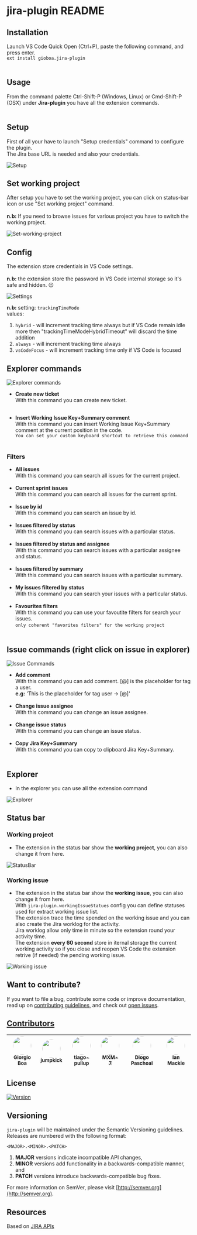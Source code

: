 # jira-plugin README

## Installation

Launch VS Code Quick Open (Ctrl+P), paste the following command, and press enter.<br>
`ext install gioboa.jira-plugin`<br><br>

## Usage

From the command palette Ctrl-Shift-P (Windows, Linux) or Cmd-Shift-P (OSX) under **Jira-plugin** you have all the extension commands.<br><br>

## Setup

First of all your have to launch "Setup credentials" command to configure the plugin.<br>
The Jira base URL is needed and also your credentials.<br>

![Setup](images/readme/setup.gif)

## Set working project

After setup you have to set the working project, you can click on status-bar icon or use "Set working project" command.<br><br>
**n.b:** If you need to browse issues for various project you have to switch the working project.<br>

![Set-working-project](images/readme/set-working-project.gif)

## Config

The extension store credentials in VS Code settings.<br><br>
**n.b:** the extension store the password in VS Code internal storage so it's safe and hidden. :wink: <br>

![Settings](images/readme/settings.png)

**n.b:** setting: `trackingTimeMode` <br>
values:<br>

1.  `hybrid` - will increment tracking time always but if VS Code remain idle more then "trackingTimeModeHybridTimeout" will discard the time addition<br>
1.  `always` - will increment tracking time always <br>
1.  `vsCodeFocus` - will increment tracking time only if VS Code is focused<br>

## Explorer commands

![Explorer commands](images/readme/explorer-commands.png)

- **Create new ticket**<br>
  With this command you can create new ticket.<br><br>

- **Insert Working Issue Key+Summary comment**<br>
  With this command you can insert Working Issue Key+Summary comment at the current position in the code.<br>
  `You can set your custom keyboard shortcut to retrieve this command`<br><br>

### Filters

- **All issues**<br>
  With this command you can search all issues for the current project.<br><br>
- **Current sprint issues**<br>
  With this command you can search all issues for the current sprint.<br><br>
- **Issue by id**<br>
  With this command you can search an issue by id.<br><br>
- **Issues filtered by status**<br>
  With this command you can search issues with a particular status.<br><br>
- **Issues filtered by status and assignee**<br>
  With this command you can search issues with a particular assignee and status.<br><br>
- **Issues filtered by summary**<br>
  With this command you can search issues with a particular summary.<br><br>
- **My issues filtered by status**<br>
  With this command you can search your issues with a particular status.<br><br>
- **Favourites filters**<br>
  With this command you can use your favoutite filters for search your issues.<br>
  `only coherent "favorites filters" for the working project`<br><br>

## Issue commands (right click on issue in explorer)

![Issue Commands](images/readme/issue-commands.png)

- **Add comment**<br>
  With this command you can add comment. [@] is the placeholder for tag a user.<br>**e.g:** 'This is the placeholder for tag user -> [@]'<br><br>
- **Change issue assignee**<br>
  With this command you can change an issue assignee.<br><br>
- **Change issue status**<br>
  With this command you can change an issue status.<br><br>
- **Copy Jira Key+Summary**<br>
  With this command you can copy to clipboard Jira Key+Summary.<br><br>

## Explorer

- In the explorer you can use all the extension command

![Explorer](images/readme/explorer.gif)

## Status bar

### Working project

- The extension in the status bar show the **working project**, you can also change it from here.

![StatusBar](images/readme/status-bar.png)

### Working issue

- The extension in the status bar show the **working issue**, you can also change it from here. <br>
  With `jira-plugin.workingIssueStatues` config you can define statuses used for extract working issue list.<br>
  The extension trace the time spended on the working issue and you can also create the Jira worklog for the activity. <br>
  Jira worklog allow only time in minute so the extension round your activity time. <br>
  The extension **every 60 second** store in iternal storage the current working activity so if you close and reopen VS Code the extension retrive (if needed) the pending working issue.

![Working issue](images/readme/working-issue.gif)

## Want to contribute?

If you want to file a bug, contribute some code or improve documentation, read up on [contributing guidelines](CONTRIBUTING.md), and check out [open issues](https://github.com/gioboa/jira-plugin/issues).

## [Contributors](https://github.com/gioboa/jira-plugin/graphs/contributors)

| [<img src="https://avatars2.githubusercontent.com/u/35845425?v=4" width="50px;" style="border-radius: 50%;"/><br /><sub><b>Giorgio Boa</b></sub>](https://github.com/gioboa) | [<img src="https://avatars1.githubusercontent.com/u/4991612?v=4" width="50px;" style="border-radius: 50%;"/><br /><sub><b>jumpkick</b></sub>](https://github.com/jumpkick)<br /> | [<img src="https://avatars3.githubusercontent.com/u/25907722?v=4" width="50px;" style="border-radius: 50%;"/><br /><sub><b>tiago-pullup</b></sub>](https://github.com/tiago-pullup)<br /> | [<img src="https://avatars1.githubusercontent.com/u/29225316?v=4" width="50px;" style="border-radius: 50%;"/><br /><sub><b>MXM-7</b></sub>](https://github.com/MXM-7)<br /> | [<img src="https://avatars0.githubusercontent.com/u/40208329?v=4" width="50px;" style="border-radius: 50%;"/><br /><sub><b>Diogo Paschoal</b></sub>](https://github.com/diogogeru)<br /> | [<img src="https://avatars3.githubusercontent.com/u/7826229?s=400&v=4" width="50px;" style="border-radius: 50%;"/><br /><sub><b>Ian Mackie</b></sub>](https://github.com/Kaffiend)<br /> |
| :--------------------------------------------------------------------------------------------------------------------------------------------------------------------------: | :------------------------------------------------------------------------------------------------------------------------------------------------------------------------------: | :---------------------------------------------------------------------------------------------------------------------------------------------------------------------------------------: | :-------------------------------------------------------------------------------------------------------------------------------------------------------------------------: | :--------------------------------------------------------------------------------------------------------------------------------------------------------------------------------------: | ---------------------------------------------------------------------------------------------------------------------------------------------------------------------------------------- |


## License

[![Version](https://img.shields.io/badge/license-MIT-green.svg)](https://github.com/gioboa/jira-plugin/blob/master/LICENSE)

## Versioning

`jira-plugin` will be maintained under the Semantic Versioning guidelines. Releases are numbered with the following format:

```
<MAJOR>.<MINOR>.<PATCH>
```

1.  **MAJOR** versions indicate incompatible API changes,
2.  **MINOR** versions add functionality in a backwards-compatible manner, and
3.  **PATCH** versions introduce backwards-compatible bug fixes.

For more information on SemVer, please visit [http://semver.org](http://semver.org).

## Resources

Based on [JIRA APIs](https://developer.atlassian.com/cloud/jira/platform/rest/)
